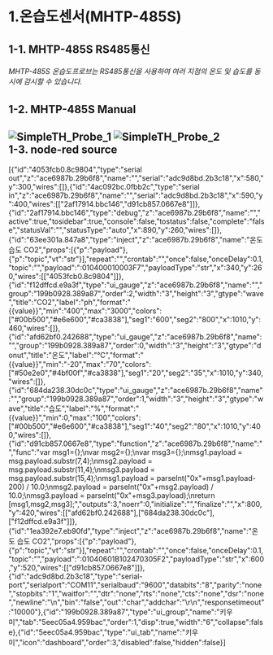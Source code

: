 1.온습도센서(MHTP-485S)
=============
1-1. MHTP-485S RS485통신
-------------
###### MHTP-485S 온습도프로브는 RS485통신을 사용하여 여러 지점의 온도 및 습도를 동시에 감시할 수 있습니다.
1-2. MHTP-485S Manual
-------------
![SimpleTH_Probe_1](https://user-images.githubusercontent.com/86224836/122852917-5b706580-d34c-11eb-9ca5-96f1ab5b7323.png)
![SimpleTH_Probe_2](https://user-images.githubusercontent.com/86224836/122852921-5ca19280-d34c-11eb-8653-5028a0047946.png)   
1-3. node-red source
-------------
[{"id":"4053fcb0.8c9804","type":"serial out","z":"ace6987b.29b6f8","name":"","serial":"adc9d8bd.2b3c18","x":580,"y":300,"wires":[]},{"id":"4ac092bc.0fbb2c","type":"serial in","z":"ace6987b.29b6f8","name":"","serial":"adc9d8bd.2b3c18","x":590,"y":400,"wires":[["2af17914.bbc146","d91cb857.0667e8"]]},{"id":"2af17914.bbc146","type":"debug","z":"ace6987b.29b6f8","name":"","active":true,"tosidebar":true,"console":false,"tostatus":false,"complete":"false","statusVal":"","statusType":"auto","x":890,"y":260,"wires":[]},{"id":"63ee301a.847a8","type":"inject","z":"ace6987b.29b6f8","name":"온도 습도 CO2","props":[{"p":"payload"},{"p":"topic","vt":"str"}],"repeat":"","crontab":"","once":false,"onceDelay":0.1,"topic":"","payload":":010400010003F7","payloadType":"str","x":340,"y":260,"wires":[["4053fcb0.8c9804"]]},{"id":"f12dffcd.e9a3f","type":"ui_gauge","z":"ace6987b.29b6f8","name":"","group":"199b0928.389a87","order":2,"width":"3","height":"3","gtype":"wave","title":"CO2","label":"ph","format":"{{value}}","min":"400","max":"3000","colors":["#00b500","#e6e600","#ca3838"],"seg1":"600","seg2":"800","x":1010,"y":460,"wires":[]},{"id":"afd62bf0.242688","type":"ui_gauge","z":"ace6987b.29b6f8","name":"","group":"199b0928.389a87","order":0,"width":"3","height":"3","gtype":"donut","title":"온도","label":"℃","format":"{{value}}","min":"-20","max":"70","colors":["#50e2e0","#4bf00f","#ca3838"],"seg1":"20","seg2":"35","x":1010,"y":340,"wires":[]},{"id":"684da238.30dc0c","type":"ui_gauge","z":"ace6987b.29b6f8","name":"","group":"199b0928.389a87","order":1,"width":"3","height":"3","gtype":"wave","title":"습도","label":"%","format":"{{value}}","min":0,"max":"100","colors":["#00b500","#e6e600","#ca3838"],"seg1":"40","seg2":"80","x":1010,"y":400,"wires":[]},{"id":"d91cb857.0667e8","type":"function","z":"ace6987b.29b6f8","name":"","func":"var msg1={};\nvar msg2={};\nvar msg3={};\nmsg1.payload = msg.payload.substr(7,4);\nmsg2.payload = msg.payload.substr(11,4);\nmsg3.payload = msg.payload.substr(15,4);\nmsg1.payload = parseInt(\"0x\"+msg1.payload-200) / 10.0;\nmsg2.payload = parseInt(\"0x\"+msg2.payload) / 10.0;\nmsg3.payload = parseInt(\"0x\"+msg3.payload);\nreturn [msg1,msg2,msg3];","outputs":3,"noerr":0,"initialize":"","finalize":"","x":800,"y":420,"wires":[["afd62bf0.242688"],["684da238.30dc0c"],["f12dffcd.e9a3f"]]},{"id":"1ea392e7.eb90fd","type":"inject","z":"ace6987b.29b6f8","name":"온도 습도 CO2","props":[{"p":"payload"},{"p":"topic","vt":"str"}],"repeat":"","crontab":"","once":false,"onceDelay":0.1,"topic":"","payload":":01040601B102470305F2","payloadType":"str","x":600,"y":520,"wires":[["d91cb857.0667e8"]]},{"id":"adc9d8bd.2b3c18","type":"serial-port","serialport":"COM11","serialbaud":"9600","databits":"8","parity":"none","stopbits":"1","waitfor":"","dtr":"none","rts":"none","cts":"none","dsr":"none","newline":"\\n","bin":"false","out":"char","addchar":"\\r\\n","responsetimeout":"10000"},{"id":"199b0928.389a87","type":"ui_group","name":"키우미","tab":"5eec05a4.959bac","order":1,"disp":true,"width":"6","collapse":false},{"id":"5eec05a4.959bac","type":"ui_tab","name":"키우미","icon":"dashboard","order":3,"disabled":false,"hidden":false}]
